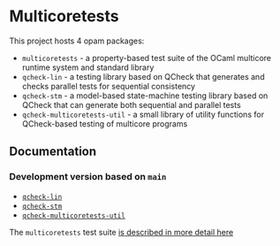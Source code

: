 # Multicoretests

This project hosts 4 opam packages:

- `multicoretests` - a property-based test suite of the OCaml
   multicore runtime system and standard library
- `qcheck-lin` - a testing library based on QCheck that generates
   and checks parallel tests for sequential consistency
- `qcheck-stm` - a model-based state-machine testing library based on
   QCheck that can generate both sequential and parallel tests
- `qcheck-multicoretests-util` - a small library of utility functions
   for QCheck-based testing of multicore programs

## Documentation

### Development version based on `main`

- [`qcheck-lin`](dev/qcheck-lin)
- [`qcheck-stm`](dev/qcheck-stm)
- [`qcheck-multicoretests-util`](dev/qcheck-multicoretests-util)

The `multicoretests` test suite [is described in more detail here](https://github.com/jmid/multicoretests/blob/main/src/README.md)
